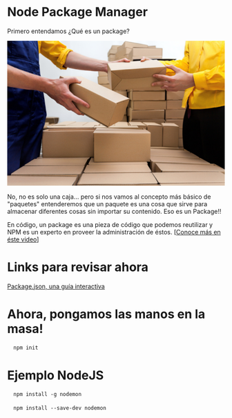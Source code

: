 # Node Package Manager

Primero entendamos ¿Qué es un package?

![Package](images/packages.jpg)

No, no es solo una caja... pero si nos vamos al concepto más básico de "paquetes" entenderemos que un paquete es una cosa que sirve para almacenar diferentes cosas sin importar su contenido. Eso es un Package!!

En código, un package es una pieza de código que podemos reutilizar y NPM es un experto en proveer la administración de éstos. [[Conoce más en éste video](https://youtu.be/x03fjb2VlGY)]

# Links para revisar ahora

[Package.json, una guía interactiva](http://browsenpm.org/package.json)

# Ahora, pongamos las manos en la masa!

      npm init

# Ejemplo NodeJS

      npm install -g nodemon

      npm install --save-dev nodemon